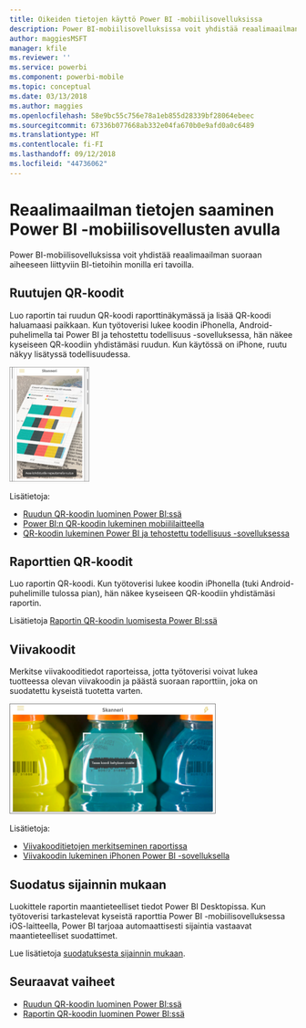 ```yaml
---
title: Oikeiden tietojen käyttö Power BI -mobiilisovelluksissa
description: Power BI-mobiilisovelluksissa voit yhdistää reaalimaailman suoraan aiheeseen liittyviin BI-tietoihin ilman hakutoimintoa.
author: maggiesMSFT
manager: kfile
ms.reviewer: ''
ms.service: powerbi
ms.component: powerbi-mobile
ms.topic: conceptual
ms.date: 03/13/2018
ms.author: maggies
ms.openlocfilehash: 58e9bc55c756e78a1eb855d28339bf28064ebeec
ms.sourcegitcommit: 67336b077668ab332e04fa670b0e9afd0a0c6489
ms.translationtype: HT
ms.contentlocale: fi-FI
ms.lasthandoff: 09/12/2018
ms.locfileid: "44736062"
---
```

# <a name="get-data-from-the-real-world-with-the-power-bi-mobile-apps"></a>Reaalimaailman tietojen saaminen Power BI -mobiilisovellusten avulla
Power BI-mobiilisovelluksissa voit yhdistää reaalimaailman suoraan aiheeseen liittyviin BI-tietoihin monilla eri tavoilla. 

## <a name="qr-codes-for-tiles"></a>Ruutujen QR-koodit
Luo raportin tai ruudun QR-koodi raporttinäkymässä ja lisää QR-koodi haluamaasi paikkaan. Kun työtoverisi lukee koodin iPhonella, Android-puhelimella tai Power BI ja tehostettu todellisuus -sovelluksessa, hän näkee kyseiseen QR-koodiin yhdistämäsi ruudun. Kun käytössä on iPhone, ruutu näkyy lisätyssä todellisuudessa.

![QR-koodi](./media/mobile-apps-data-in-real-world-context/power-bi-ios-qr-ar-scanner-small.png)

Lisätietoja:

* [Ruudun QR-koodin luominen Power BI:ssä](../../service-create-qr-code-for-tile.md)
* [Power BI:n QR-koodin lukeminen mobiililaitteella](mobile-apps-qr-code.md)
* [QR-koodin lukeminen Power BI ja tehostettu todellisuus -sovelluksessa](mobile-mixed-reality-app.md#scan-a-report-qr-code-in-holographic-view)

## <a name="qr-codes-for-reports"></a>Raporttien QR-koodit
Luo raportin QR-koodi.  Kun työtoverisi lukee koodin iPhonella (tuki Android-puhelimille tulossa pian), hän näkee kyseiseen QR-koodiin yhdistämäsi raportin. 

Lisätietoja [Raportin QR-koodin luomisesta Power BI:ssä](../../service-create-qr-code-for-report.md)

## <a name="barcodes"></a>Viivakoodit
Merkitse viivakooditiedot raporteissa, jotta työtoverisi voivat lukea tuotteessa olevan viivakoodin ja päästä suoraan raporttiin, joka on suodatettu kyseistä tuotetta varten.

![Viivakoodi](./media/mobile-apps-data-in-real-world-context/power-bi-barcode-scanner.png)

Lisätietoja:

* [Viivakooditietojen merkitseminen raportissa](../../desktop-mobile-barcodes.md)
* [Viivakoodin lukeminen iPhonen Power BI -sovelluksella](mobile-apps-scan-barcode-iphone.md)

## <a name="filter-by-location"></a>Suodatus sijainnin mukaan
Luokittele raportin maantieteelliset tiedot Power BI Desktopissa. Kun työtoverisi tarkastelevat kyseistä raporttia Power BI -mobiilisovelluksessa iOS-laitteella, Power BI tarjoaa automaattisesti sijaintia vastaavat maantieteelliset suodattimet.

Lue lisätietoja [suodatuksesta sijainnin mukaan](mobile-apps-geographic-filtering.md).

## <a name="next-steps"></a>Seuraavat vaiheet
* [Ruudun QR-koodin luominen Power BI:ssä](../../service-create-qr-code-for-tile.md)
* [Raportin QR-koodin luominen Power BI:ssä](../../service-create-qr-code-for-report.md)

